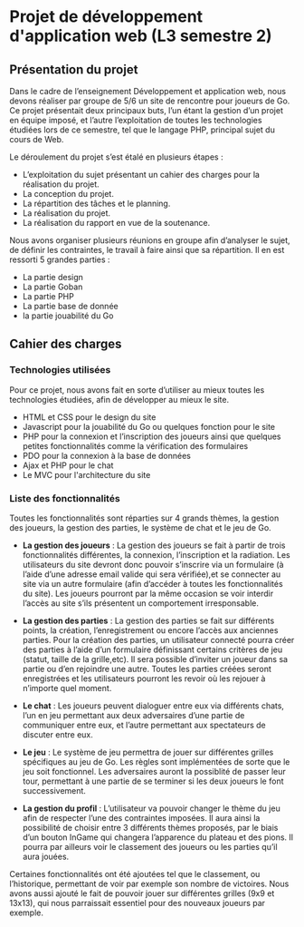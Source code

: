 # Projet de développement d'application web (L3 semestre 2)

## Présentation du projet

Dans le cadre de l’enseignement Développement et application web, nous devons réaliser par groupe de 5/6 un site de rencontre pour joueurs de Go. Ce projet présentait deux principaux buts, l’un étant la gestion d’un projet en équipe imposé, et l’autre l’exploitation de toutes les technologies étudiées lors de ce semestre, tel que le langage PHP, principal sujet du cours de Web. 

Le déroulement du projet s’est étalé en plusieurs étapes :
* L’exploitation du sujet présentant un cahier des charges pour la réalisation du projet.
* La conception du projet.
* La répartition des tâches et le planning.
* La réalisation du projet.
* La réalisation du rapport en vue de la soutenance.

Nous avons organiser plusieurs réunions en groupe afin d’analyser le sujet, de définir les contraintes, le travail à faire ainsi que sa répartition. Il en est ressorti 5 grandes parties :
* La partie design
* La partie Goban
* La partie PHP
* La partie base de donnée
* la partie jouabilité du Go

## Cahier des charges

### Technologies utilisées

Pour ce projet, nous avons fait en sorte d’utiliser au mieux toutes les technologies étudiées, afin de développer au mieux le site.
* HTML et CSS pour le design du site
* Javascript pour la jouabilité du Go ou quelques fonction pour le site
* PHP pour la connexion et l’inscription des joueurs ainsi que quelques petites fonctionnalités comme la vérification des formulaires
* PDO pour la connexion à la base de données
* Ajax et PHP pour le chat
* Le MVC pour l'architecture du site

### Liste des fonctionnalités

Toutes les fonctionnalités sont réparties sur 4 grands thèmes, la gestion des joueurs, la gestion des parties, le système de chat et le jeu de Go.

* **La gestion des joueurs** : La gestion des joueurs se fait à partir de trois fonctionnalités différentes, la connexion, l’inscription et la radiation. Les utilisateurs du site devront donc pouvoir s’inscrire via un formulaire (à l’aide d’une adresse email valide qui sera vérifiée),et se connecter au site via un autre formulaire (afin d’accéder à toutes les fonctionnalités du site).
Les joueurs pourront par la même occasion se voir interdir l’accès au site s’ils présentent un comportement irresponsable.

* **La gestion des parties** : La gestion des parties se fait sur différents points, la création, l’enregistrement ou encore l’accès aux anciennes parties.
Pour la création des parties, un utilisateur connecté pourra créer des parties à l’aide d’un formulaire définissant certains critères de jeu (statut, taille de la grille,etc). Il sera possible d’inviter un joueur dans sa partie ou d’en rejoindre une autre.
Toutes les parties créées seront enregistrées et les utilisateurs pourront les revoir où les rejouer à n’importe quel moment.

* **Le chat** : Les joueurs peuvent dialoguer entre eux via différents chats, l’un en jeu permettant aux deux adversaires d’une partie de communiquer entre eux, et l’autre permettant aux spectateurs de discuter entre eux.

* **Le jeu** : Le système de jeu permettra de jouer sur différentes grilles spécifiques au jeu de Go. Les règles sont implémentées de sorte que le jeu soit fonctionnel.
Les adversaires auront la possiblité de passer leur tour, permettant à une partie de se terminer si les deux joueurs le font successivement.

* **La gestion du profil** : L’utilisateur va pouvoir changer le thème du jeu afin de respecter l’une des contraintes imposées. Il aura ainsi la possibilité de choisir entre 3 différents thèmes proposés, par le biais d’un bouton InGame qui changera l’apparence du plateau et des pions. Il pourra par ailleurs voir le classement des joueurs ou les parties qu’il aura jouées.

Certaines fonctionnalités ont été ajoutées tel que le classement, ou l’historique, permettant de voir
par exemple son nombre de victoires. Nous avons aussi ajouté le fait de pouvoir jouer sur différentes grilles (9x9 et 13x13), qui nous parraissait essentiel pour des nouveaux joueurs par exemple.


